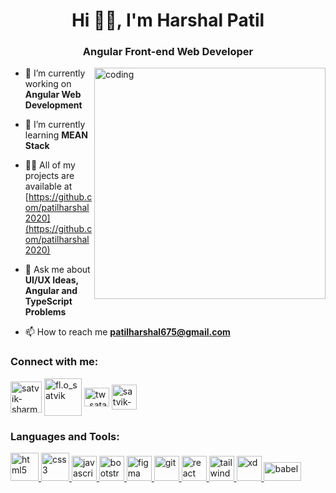 <h1 align="center">Hi 🙋‍♂️, I'm Harshal Patil</h1>
<h3 align="center">Angular Front-end Web Developer</h3>
<img src="https://media.tenor.com/qJ5evVs-_uUAAAAC/coding.gif" width="370" alt="coding" align="right">


- 🔭 I’m currently working on **Angular Web Development**

- 🌱 I’m currently learning **MEAN Stack**

- 👨‍💻 All of my projects are available at [https://github.com/patilharshal2020](https://github.com/patilharshal2020)

- 💬 Ask me about **UI/UX Ideas, Angular and TypeScript Problems**

- 📫 How to reach me **patilharshal675@gmail.com**

<h3 align="left">Connect with me:</h3>
<p align="left">
<a href="www.linkedin.com/in/patilharshal675" target="blank"><img align="center" src="https://static.vecteezy.com/system/resources/previews/018/930/584/original/linkedin-logo-linkedin-icon-transparent-free-png.png" alt="satvik-sharma" height="50" width="50" /></a>
<a href="https://instagram.com/harry_675" target="blank"><img align="center" src="https://png.pngtree.com/png-clipart/20180626/ourmid/pngtree-instagram-icon-instagram-logo-png-image_3584853.png" alt="fl.o_satvik" height="60" width="60" /></a>
<a href="https://twitter.com/" target="blank"><img align="center" src="https://upload.wikimedia.org/wikipedia/commons/thumb/6/6f/Logo_of_Twitter.svg/512px-Logo_of_Twitter.svg.png?20220821125553" alt="tw_satan_" height="30" width="40" /></a>
<a href="https://codepen.io/harry_675" target="blank"><img align="center" src="https://icon-library.com/images/codepen-icon/codepen-icon-26.jpg" alt="satvik-sharma" height="40" width="40" /></a>
</p>



<h3 align="left">Languages and Tools:</h3>
<p align="left"> 
  <a href="https://www.w3.org/html/" target="_blank" rel="noreferrer"> <img src="https://upload.wikimedia.org/wikipedia/commons/thumb/6/61/HTML5_logo_and_wordmark.svg/2048px-HTML5_logo_and_wordmark.svg.png" alt="html5" width="45" height="45"/> </a> 
  <a href="https://www.w3schools.com/css/" target="_blank" rel="noreferrer"> <img src="https://logospng.org/download/css-3/logo-css-3-1536.png" alt="css3" width="45" height="45"/> </a> 
 <a href="https://developer.mozilla.org/en-US/docs/Web/JavaScript" target="_blank" rel="noreferrer"> <img src="https://www.freepnglogos.com/uploads/javascript-png/javascript-vector-logo-yellow-png-transparent-javascript-vector-12.png" alt="javascript" width="40" height="40"/> </a> 
  <a href="https://getbootstrap.com" target="_blank" rel="noreferrer"> <img src="https://cdn-icons-png.flaticon.com/512/5968/5968672.png" alt="bootstrap" width="40" height="40"/> </a> 
  <a href="https://www.figma.com/" target="_blank" rel="noreferrer"> <img src="https://www.vectorlogo.zone/logos/figma/figma-icon.svg" alt="figma" width="40" height="40"/> </a> 
  <a href="https://git-scm.com/" target="_blank" rel="noreferrer"> <img src="https://www.vectorlogo.zone/logos/git-scm/git-scm-icon.svg" alt="git" width="40" height="40"/> </a> 
<a href="https://reactjs.org/" target="_blank" rel="noreferrer"> <img src="https://cdn4.iconfinder.com/data/icons/logos-3/600/React.js_logo-512.png" alt="react" width="40" height="40"/> </a> 
  <a href="https://tailwindcss.com/" target="_blank" rel="noreferrer"> <img src="https://www.vectorlogo.zone/logos/tailwindcss/tailwindcss-icon.svg" alt="tailwind" width="40" height="40"/> </a> 
  <a href="https://www.adobe.com/products/xd.html" target="_blank" rel="noreferrer"> <img src="https://cdn.worldvectorlogo.com/logos/adobe-xd.svg" alt="xd" width="40" height="40"/> </a> 
  <a href="https://babeljs.io/" target="_blank" rel="noreferrer"> <img src="https://cdn.freebiesupply.com/logos/large/2x/babel-10-logo-black-and-white.png" alt="babel" width="60" height="30"/> </a> 
</p>
